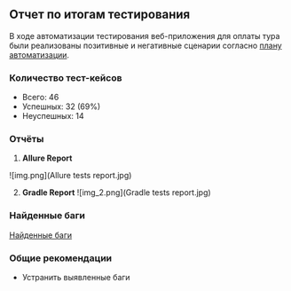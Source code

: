 ## Отчет по итогам тестирования  

В ходе автоматизации тестирования веб-приложения для оплаты тура были реализованы позитивные и негативные сценарии согласно [плану автоматизации](Plan.md).  

### Количество тест-кейсов
* Всего: 46  
* Успешных: 32 (69%)  
* Неуспешных: 14  

### Отчёты  

1. **Allure Report**

![img.png](Allure tests report.jpg)

2. **Gradle Report**
![img_2.png](Gradle tests report.jpg)  

### Найденные баги  
[Найденные баги](https://github.com/MarinaSev/Diploma/issues)  

### Общие рекомендации  
* Устранить выявленные баги